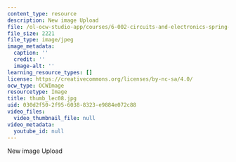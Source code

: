 ```yaml
---
content_type: resource
description: New image Upload
file: /ol-ocw-studio-app/courses/6-002-circuits-and-electronics-spring-2007/030d2f502f9560388323e9884e072c88_thumb_lec08.jpg
file_size: 2221
file_type: image/jpeg
image_metadata:
  caption: ''
  credit: ''
  image-alt: ''
learning_resource_types: []
license: https://creativecommons.org/licenses/by-nc-sa/4.0/
ocw_type: OCWImage
resourcetype: Image
title: thumb_lec08.jpg
uid: 030d2f50-2f95-6038-8323-e9884e072c88
video_files:
  video_thumbnail_file: null
video_metadata:
  youtube_id: null
---
```

New image Upload